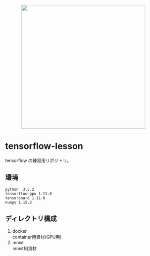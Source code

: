 <p align="center">
<img src="https://user-images.githubusercontent.com/8604827/60431581-11f84e80-9c3b-11e9-81b6-2c47bf8d0e62.png" width="400px">
</p>

# tensorflow-lesson
tensorflow の練習用リポジトリ。 

## 環境
```
python  3.5.2  
tensorflow-gpu 1.11.0   
tensorboard 1.11.0
numpy 1.15.2  
```
## ディレクトリ構成
1. docker  
container用資材(GPU用)  
2. mnist  
mnist用資材


